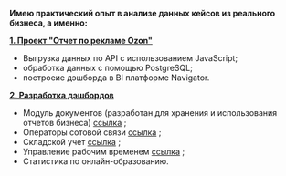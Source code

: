 **Имею практический опыт в анализе данных кейсов из реального бизнеса, а именно:**

[**1. Проект "Отчет по рекламе Ozon"**](https://github.com/Polina-Smirnova22/Date_Analysis/tree/main/Проект%20%22Отчет%20по%20рекламе%20Ozon%22)
  - Выгрузка данных по API с использованием JavaScript;
  - обработка данных с помощью PostgreSQL;
  - построеие дэшборда в BI платформе Navigator.

[**2. Разработка дэшбордов**](https://github.com/Polina-Smirnova22/Dashboards)
  - Модуль документов (разработан для хранения и использования отчетов бизнеса) [ссылка](https://github.com/Polina-Smirnova22/Dashboards/tree/main/Модуль%20документов) ;
  - Операторы сотовой связи [ссылка](https://github.com/Polina-Smirnova22/Dashboards/tree/main/Операторы%20сотовой%20связи) ;
  - Складской учет [ссылка](https://github.com/Polina-Smirnova22/Dashboards/tree/main/Складской%20учет) ;
  - Управление рабочим временем [ссылка](https://github.com/Polina-Smirnova22/Dashboards/tree/main/Управление%20рабочим%20временем) ;
  - Статистика по онлайн-образованию.


